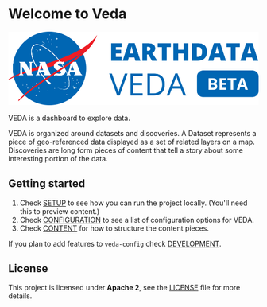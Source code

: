 # Welcome to Veda

![VEDA logo](./static/graphics/nasa-veda-logo-pos.svg)

​VEDA is a dashboard to explore data.

VEDA is organized around datasets and discoveries.
A Dataset represents a piece of geo-referenced data displayed as a set of related layers on a map.  
Discoveries are long form pieces of content that tell a story about some interesting portion of the data.

## Getting started

1) Check [SETUP](./docs/SETUP.md) to see how you can run the project locally. (You'll need this to preview content.)
2) Check [CONFIGURATION](./docs/CONFIGURATION.md) to see a list of configuration options for VEDA.
3) Check [CONTENT](./docs/CONTENT.md) for how to structure the content pieces.

If you plan to add features to `veda-config` check [DEVELOPMENT](./docs/DEVELOPMENT.md).

## License
This project is licensed under **Apache 2**, see the [LICENSE](LICENSE) file for more details.

